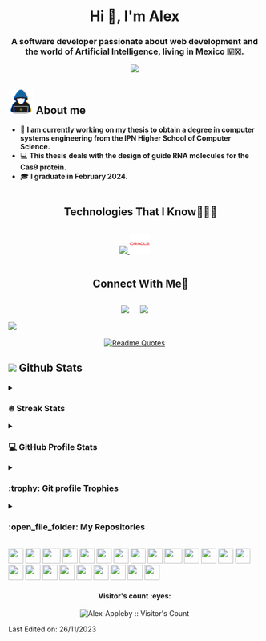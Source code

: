 <h1 align="center">Hi 👋, I'm Alex</h1>
<h3 align="center">A software developer passionate about web development and the world of Artificial Intelligence, living in Mexico 🇲🇽.</h3>

<div id="header" align="center">
    <img src="https://media.giphy.com/media/mVN7gJLIKHUbK/giphy.gif" width="250" />
</div>

## <picture><img src = "https://github.com/0xAbdulKhalid/0xAbdulKhalid/raw/main/assets/mdImages/about_me.gif" width = 50px></picture> **About me**


- 🔭 **I am currently working on my thesis to obtain a degree in computer systems engineering from the IPN Higher School of Computer Science.**
- 💻 **This thesis deals with the design of guide RNA molecules for the Cas9 protein.**
- 🎓 **I graduate in February 2024.**

<!--h1 without bottom border-->
<div id="user-content-toc">
  <ul align="center">
    <summary><h2 style="display: inline-block">Technologies That I Know👨🏻‍💻</h2></summary>
  </ul>
</div>
<!--tech stack icons-->
<p align="center">
  <a href="https://skillicons.dev">
    <img src="https://skillicons.dev/icons?i=bash,git,github,html,css,javascript,bootstrap,jquery,wordpress,androidstudio,mysql,sqlite,java,py,azure,c,discord,linux,vscode&perline=10" />
  </a>
  <a href="https://www.oracle.com/" target="_blank" rel="noreferrer"> <img src="https://raw.githubusercontent.com/devicons/devicon/master/icons/oracle/oracle-original.svg" alt="oracle" width="40" height="40"/>
 </a>
</p>

<!-- Connect with me -->
<!--h2 without bottom border-->
<div id="user-content-toc">
  <ul align="center">
    <summary><h2 style="display: inline-block">Connect With Me🤝</h2></summary>
  </ul>
</div>

<!--icons and links-->
<p align="center">
<a target="_blank" href="https://www.linkedin.com/in/alejandro-enriquez-rivera-38379a263/"><img src="https://img.shields.io/badge/-LinkedIn-0077B5?style=for-the-badge&logo=Linkedin&logoColor=white"></img></a>
&emsp;
<a target="_blank" href="mailto:aenriquezr1500@alumno.ipn.mx"
><img src="https://img.shields.io/badge/-Gmail-D14836?style=for-the-badge&logo=Gmail&logoColor=white"></img></a>
</p>

<!--horizontal divider(gradiant)-->
<img src="https://user-images.githubusercontent.com/73097560/115834477-dbab4500-a447-11eb-908a-139a6edaec5c.gif">

<center>

[![Readme Quotes](https://quotes-github-readme.vercel.app/api?type=horizontal&theme=tokyonight&quote=The&nbsp;ability&nbsp;to&nbsp;write&nbsp;code&nbsp;takes&nbsp;place&nbsp;at&nbsp;the&nbsp;intersection&nbsp;of&nbsp;creativity&#10;and&nbsp;logic.&author=Ziad&nbsp;Yehia)](https://github.com/piyushsuthar/github-readme-quotes)

</center>

## <picture> <img src = "https://github.com/7oSkaaa/7oSkaaa/blob/main/Images/Statistics.gif?raw=true" width = 50px>  </picture> Github Stats

<details><summary><h3> 🔥 Streak Stats</h3></summary>



<p align="center"><img src="https://github-readme-streak-stats.herokuapp.com/?user=Alex-Appleby&theme=tokyonight_duo" alt="Alex-Appleby" /></p>

</details>
  
<details><summary><h3>💻 GitHub Profile Stats</h3></summary>
	
<p align="center">
    <a href="https://github.com/anuraghazra/github-readme-stats">
	    <img alt="Alex-Appleby's Github Stats" src="https://github-readme-stats.vercel.app/api?username=Alex-Appleby&show_icons=true&count_private=true&locale=en&theme=tokyonight&layout=compact" height="240px"/></a>
	  <img src="https://github-readme-stats.vercel.app/api/top-langs?username=Alex-Appleby&langs_count=10&show_icons=true&locale=en&theme=tokyonight" alt="Alex-Appleby" height="240px"/>
<br/>

  <b>Note:</b> Top languages is only a metric of the languages my public code consists of and doesn't reflect experience or skill level.
  </p>
</details>

<details><summary> <h3> :trophy: Git profile Trophies </h3></summary>
	
<p align="center"> <a href="https://github.com/ryo-ma/github-profile-trophy"><img src="https://github-profile-trophy.vercel.app/?username=Alex-Appleby&layout=compact&theme=tokyonight&column=4&margin-w=15&margin-h=15" alt="Alex-Appleby" /></a> </p>
	
</details>
	
<details><summary><h3> :open_file_folder: My Repositories </h3></summary>
	
<div>
  <p align="center">
	<a href="https://github.com/Alex-Appleby/Merge-PDF">
      		<img src="https://github-readme-stats.vercel.app/api/pin/?username=Alex-Appleby&repo=Merge-PDF&theme=tokyonight" alt="GitHub Stats" />
    	</a>
	<a href="https://github.com/Alex-Appleby/Image-to-PDF">
      		<img src="https://github-readme-stats.vercel.app/api/pin/?username=Alex-Appleby&repo=Image-to-PDF&theme=tokyonight" alt="GitHub Stats" />
    	</a>
    	<a href="https://github.com/Alex-Appleby/Chat-multicast-">
      		<img src="https://github-readme-stats.vercel.app/api/pin/?username=Alex-Appleby&repo=Chat-multicast-&theme=tokyonight" alt="GitHub Stats" />
    	</a>
    	<a href="https://github.com/Alex-Appleby/Multiplicaci-n-de-Matrices">
      		<img src="https://github-readme-stats.vercel.app/api/pin/?username=Alex-Appleby&repo=Multiplicaci-n-de-Matrices&theme=tokyonight" alt="GitHub Stats" />
    	</a>
  </p>
</div>
</details>

</br>

<div>
    <img src="https://cultofthepartyparrot.com/parrots/hd/githubparrot.gif" width="30" height="30"/>
    <img src="https://cultofthepartyparrot.com/flags/hd/indiaparrot.gif" width="30" height="30"/>
    <img src="https://cultofthepartyparrot.com/parrots/asyncparrot.gif" width="36" height="30"/>
    <img src="https://cultofthepartyparrot.com/parrots/hd/60fpsparrot.gif" width="30" height="30"/>
    <img src="https://cultofthepartyparrot.com/parrots/hd/jumpingparrot.gif" width="30" height="30"/>
    <img src="https://cultofthepartyparrot.com/parrots/hd/opensourceparrot.gif" width="30" height="30"/>
    <img src="https://cultofthepartyparrot.com/parrots/hd/dealwithitnowparrot.gif" width="30" height="30"/>
    <img src="https://cultofthepartyparrot.com/parrots/hd/hypnoparrotlight.gif" width="30" height="30"/>
    <img src="https://cultofthepartyparrot.com/parrots/databaseparrot.gif" width="30" height="30"/>
    <img src="https://cultofthepartyparrot.com/parrots/fixparrot.gif" width="36" height="30"/>
    <img src="https://cultofthepartyparrot.com/parrots/hd/laptop_parrot.gif" width="30" height="30"/>
    <img src="https://cultofthepartyparrot.com/parrots/hd/spinningparrot.gif" width="30" height="30"/>
    <img src="https://cultofthepartyparrot.com/parrots/hd/levitationparrot.gif" width="30" height="30"/>
    <img src="https://cultofthepartyparrot.com/parrots/hd/meldparrot.gif" width="30" height="30"/>
    <img src="https://cultofthepartyparrot.com/parrots/slomoparrot.gif" width="30" height="30"/>
    <img src="https://cultofthepartyparrot.com/parrots/hd/moonwalkingparrot.gif" width="30" height="30"/>
    <img src="https://cultofthepartyparrot.com/parrots/hd/stableparrot.gif" width="30" height="30"/>
    <img src="https://cultofthepartyparrot.com/parrots/hd/scienceparrot.gif" width="30" height="30"/>
    <img src="https://cultofthepartyparrot.com/parrots/hd/pirateparrot.gif" width="30" height="30"/>
    <img src="https://cultofthepartyparrot.com/parrots/hd/footballparrot.gif" width="30" height="30"/>
    <img src="https://cultofthepartyparrot.com/parrots/hd/illuminatiparrot.gif" width="30" height="30"/>
    <img src="https://cultofthepartyparrot.com/parrots/hd/hypnoparrotdark.gif" width="30" height="30"/>
    <img src="https://cultofthepartyparrot.com/parrots/hd/mustacheparrot.gif" width="30" height="30"/>
</div>

<h4 align="center">Visitor's count :eyes:</h4>

<p align="center"><img src="https://profile-counter.glitch.me/{Alex-Appleby}/count.svg" alt="Alex-Appleby :: Visitor's Count" /></p>

Last Edited on: 26/11/2023

